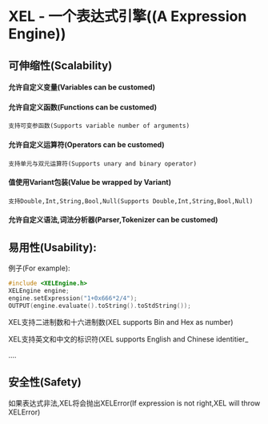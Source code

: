 # XEL - 一个表达式引擎((A Expression Engine))

## 可伸缩性(Scalability)
  #### 允许自定义变量(Variables can be customed)
  #### 允许自定义函数(Functions can be customed)
    支持可变参函数(Supports variable number of arguments)
  #### 允许自定义运算符(Operators can be customed)
    支持单元与双元运算符(Supports unary and binary operator)
  #### 值使用Variant包装(Value be wrapped by Variant)
    支持Double,Int,String,Bool,Null(Supports Double,Int,String,Bool,Null)
  #### 允许自定义语法,词法分析器(Parser,Tokenizer can be customed)

## 易用性(Usability):
  例子(For example):
  ```c++
  #include <XELEngine.h>
  XELEngine engine;
  engine.setExpression("1+0x666*2/4");
  OUTPUT(engine.evaluate().toString().toStdString());
  ```
  XEL支持二进制数和十六进制数(XEL supports Bin and Hex as number)
  
  XEL支持英文和中文的标识符(XEL supports English and Chinese identitier_

  ....

## 安全性(Safety)
如果表达式非法,XEL将会抛出XELError(If expression is not right,XEL will throw XELError)
